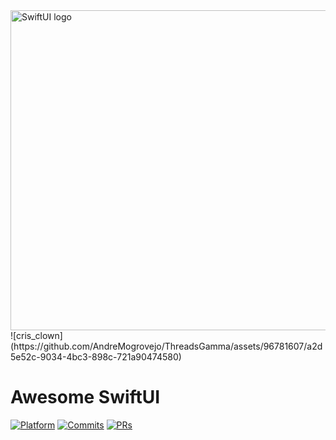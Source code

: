 <img src="https://github.com/ygit/swiftui/blob/main/Swiftui.jpeg" title="SwiftUI logo" float=center height=512>
![cris_clown](https://github.com/AndreMogrovejo/ThreadsGamma/assets/96781607/a2d5e52c-9034-4bc3-898c-721a90474580)

# Awesome SwiftUI

[![Platform](https://img.shields.io/badge/platform-iOS%20%7C%20macOS%20%7C%20watchOS%20%7C%20tvOS%20%7C%20UIKit%20For%20Mac-lightgrey.svg)](https://developer.apple.com/documentation/swiftui)
[![Commits](https://img.shields.io/github/commit-activity/m/ygit/swiftui.svg)](https://github.com/AndreMogrovejo/ThreadsGamma/blob/main/README.md)
[![PRs](https://img.shields.io/badge/PRs-welcome-brightgreen.svg)](https:/AndreMogrovejo/ThreadsGamma/pulls)
